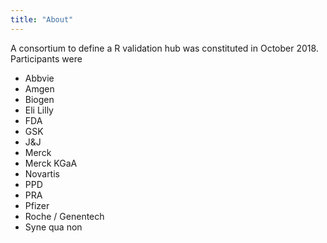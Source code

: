 ```yaml
---
title: "About"
---
```


A consortium to define a R validation hub was constituted in October 2018. 
Participants were

* Abbvie
* Amgen
* Biogen
* Eli Lilly
* FDA
* GSK
* J&J
* Merck
* Merck KGaA
* Novartis
* PPD
* PRA
* Pfizer
* Roche / Genentech
* Syne qua non
